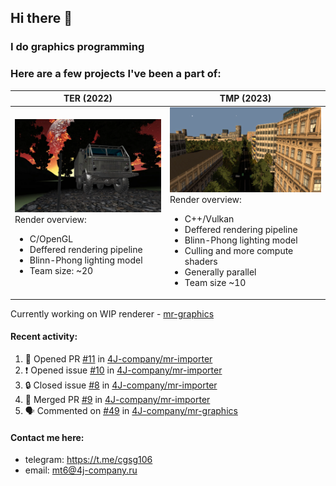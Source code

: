 ## Hi there 👋
### I do graphics programming
### Here are a few projects I've been a part of:  

TER (2022)            |  TMP (2023)
-------------------------|-------------------------
![](images/ter_screenshot_00_upscaled.webp) Render overview: <br><ul><li> C/OpenGL <li> Deffered rendering pipeline <li> Blinn-Phong lighting model <li> Team size: ~20 | ![](images/tmp_screenshot_01_upscaled.webp) Render overview: <br><ul><li> C++/Vulkan <li> Deffered rendering pipeline <li> Blinn-Phong lighting model <li> Culling and more compute shaders <li> Generally parallel <li> Team size ~10

Currently working on WIP renderer - [mr-graphics](https://github.com/4J-company/mr-graphics)  

#### Recent activity:
<!--START_SECTION:activity-->
1. 💪 Opened PR [#11](https://github.com/4J-company/mr-importer/pull/11) in [4J-company/mr-importer](https://github.com/4J-company/mr-importer)
2. ❗ Opened issue [#10](https://github.com/4J-company/mr-importer/issues/10) in [4J-company/mr-importer](https://github.com/4J-company/mr-importer)
3. 🔒 Closed issue [#8](https://github.com/4J-company/mr-importer/issues/8) in [4J-company/mr-importer](https://github.com/4J-company/mr-importer)
4. 🎉 Merged PR [#9](https://github.com/4J-company/mr-importer/pull/9) in [4J-company/mr-importer](https://github.com/4J-company/mr-importer)
5. 🗣 Commented on [#49](https://github.com/4J-company/mr-graphics/pull/49#issuecomment-3249735860) in [4J-company/mr-graphics](https://github.com/4J-company/mr-graphics)
<!--END_SECTION:activity-->

#### Contact me here:
 - telegram: https://t.me/cgsg106
 - email:    mt6@4j-company.ru
